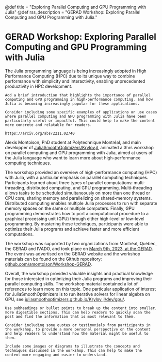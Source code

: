 @def title = "Exploring Parallel Computing and GPU Programming with Julia"
@def rss_description = "GERAD Workshop: Exploring Parallel Computing and GPU Programming with Julia."

# GERAD Workshop: Exploring Parallel Computing and GPU Programming with Julia

The Julia programming language is being increasingly adopted in High Performance Computing (HPC) due to its unique way to combine performance with simplicity and interactivity, enabling unprecedented productivity in HPC development.

``` Comment 1:
Add a brief introduction that highlights the importance of parallel computing and GPU programming in high-performance computing, and how Julia is becoming increasingly popular for these applications.
```

``` Comment 2:
Consider including some specific examples of applications or use cases where parallel computing and GPU programming with Julia have been particularly useful or impactful. This could help to make the content more concrete and relatable for readers.
```

```
https://arxiv.org/abs/2211.02740
```

Alexis Montoison, PhD student at Polytechnique Montréal, and main developper of [JuliaSmoothOptimizers/Krylov.jl](https://github.com/JuliaSmoothOptimizers/Krylov.jl), animated a 3hrs workshop on parallel computing and GPU programming with Julia, aimed at users of the Julia language who want to learn more about high-performance computing techniques.

The workshop provided an overview of high-performance computing (HPC) with Julia, with a particular emphasis on parallel computing techniques. Participants learned about three types of parallel computations: multi-threading, distributed computing, and GPU programming. Multi-threading allows tasks to be scheduled simultaneously on more than one thread or CPU core, sharing memory and parallelizing on shared-memory systems. Distributed computing enables multiple Julia processes to run with separate memory spaces on the same or multiple computers. Finally, GPU programming demonstrates how to port a computational procedure to a graphical processing unit (GPU) through either high-level or low-level programming. By mastering these techniques, participants were able to optimize their Julia programs and achieve faster and more efficient computations.

The workshop was supported by two organizations from Montréal, Québec, the GERAD and IVADO, and took place on [March 9th, 2023, at the GERAD](https://www.gerad.ca/en/events/2081). The event was advertised on the GERAD website and the workshop materials can be found on the Github repository: [github.com/amontoison/Workshop-GERAD](https://github.com/amontoison/Workshop-GERAD).

Overall, the workshop provided valuable insights and practical knowledge for those interested in optimizing their Julia programs and improving their parallel computing skills. The workshop material contained a lot of references to learn more on this topic. One particular application of interest for JuliaSmoothOptimizers is to run iterative solvers for linear algebra on GPU, see [juliasmoothoptimizers.github.io/Krylov.jl/dev/gpu/](https://juliasmoothoptimizers.github.io/Krylov.jl/dev/gpu/).

```Comment 3
Use subheadings or bullet points to break up the content into smaller, more digestible sections. This can help readers to quickly scan the post and find the information that is most relevant to them.
```

```Comment 4
Consider including some quotes or testimonials from participants in the workshop, to provide a more personal perspective on the content and help readers to understand how the material might be useful to them.
```

```Comment 5
Include some images or diagrams to illustrate the concepts and techniques discussed in the workshop. This can help to make the content more engaging and easier to understand.
```
